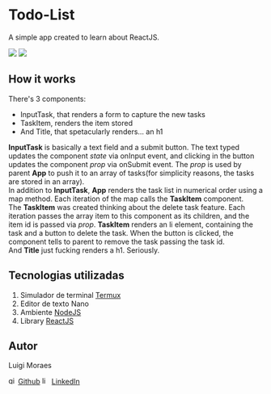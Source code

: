 # Todo-List

A simple app created to learn about ReactJS.

<p>
 <img src="https://img.shields.io/static/v1?label=Lib&message=ReactJS&color=blueviolet&logo=React&logoColor=white" />
 <img src="https://img.shields.io/static/v1?label=Env&message=NodeJS&color=green&logo=Node.js&logoColor=white" />
</p>

## How it works

There's 3 components: 

* InputTask, that renders a form to capture the new tasks
* TaskItem, renders the item stored
* And Title, that spetacularly renders... an h1

**InputTask** is basically a text field and a submit button. The text typed updates the component _state_ via onInput event, and clicking in the button updates the component _prop_ via onSubmit event. The _prop_ is used by parent **App** to push it to an array of tasks(for simplicity reasons, the tasks are stored in an array). </br>
In addition to **InputTask**, **App** renders the task list in numerical order using a map method. Each iteration of the map calls the **TaskItem** component. </br>
The **TaskItem** was created thinking about the delete task feature. Each iteration passes the array item to this component as its children, and the item id is passed via _prop_. **TaskItem** renders an li element, containing the task and a button to delete the task. When the button is clicked, the component tells to parent to remove the task passing the task id. </br>
And **Title** just fucking renders a h1. Seriously.

## Tecnologias utilizadas

1. Simulador de terminal [Termux](https://play.google.com/store/apps/details?id=com.termux)
2. Editor de texto Nano
3. Ambiente [NodeJS](https://nodejs.org/en/)
3. Library [ReactJS](https://reactjs.org)

## Autor
Luigi Moraes

<img src="https://simpleicons.org/icons/github.svg" width="15" alt="github-icon" /> [Github](https://github.com/luigimoraes)
<img src="https://simpleicons.org/icons/linkedin.svg" width="15" alt="linkedin-icon" /> [LinkedIn](https://www.linkedin.com/in/santos-luigi-moraes)
